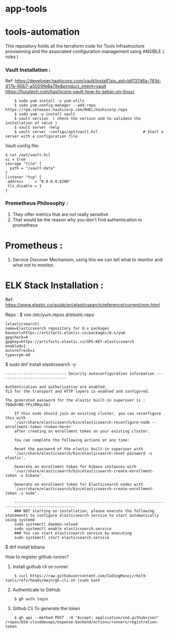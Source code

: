 # app-tools

# tools-automation

This repository holds all the terraform code for Tools Infrastructure provisioning and the associated configuration management using ANSIBLE ( roles )



### Vault Installation :

Ref: https://developer.hashicorp.com/vault/install?ajs_aid=b6137d6a-761d-417b-90b7-a5009fe8a78e&product_intent=vault
     https://foxutech.com/hashicorp-vault-how-to-setup-on-linux/
```
    $ sudo yum install -y yum-utils
    $ sudo yum-config-manager --add-repo https://rpm.releases.hashicorp.com/RHEL/hashicorp.repo
    $ sudo yum -y install vault
    $ vault version  ( check the verison and to validate the installation of valut )
    $ vault server -help
    $ vault server -config=/opt/vault.hcl                    # Start a server with a configuration file

```

Vault config file:

```
$ cat /opt/vault.hcl
ui = true
storage "file" {
  path = "/vault-data"
}
listener "tcp" {
 address     = "0.0.0.0:8200"
 tls_disable = 1
}
```



### Prometheus Philosophy :
1) They offer metrics that are not really sensitive
2) That would be the reason why you don't find authentication to prometheus



# Prometheus :
  1) Service Discover Mechanism, using this we can tell what to monitor and what not to monitor.





# ELK Stack Installation :

Ref: https://www.elastic.co/guide/en/elasticsearch/reference/current/rpm.html

Repo :
$ vim /etc/yum.repos.d/elastic.repo 
```
[elasticsearch]
name=Elasticsearch repository for 8.x packages
baseurl=https://artifacts.elastic.co/packages/8.x/yum
gpgcheck=0
gpgkey=https://artifacts.elastic.co/GPG-KEY-elasticsearch
enabled=1
autorefresh=1
type=rpm-md
```

$ sudo dnf install  elasticsearch  -y

```
--------------------------- Security autoconfiguration information ------------------------------

Authentication and authorization are enabled.
TLS for the transport and HTTP layers is enabled and configured.

The generated password for the elastic built-in superuser is : TbQwX+BQ-YPsJ0WyL6bJ

    If this node should join an existing cluster, you can reconfigure this with
    '/usr/share/elasticsearch/bin/elasticsearch-reconfigure-node --enrollment-token <token-here>'
    after creating an enrollment token on your existing cluster.

    You can complete the following actions at any time:

    Reset the password of the elastic built-in superuser with
    '/usr/share/elasticsearch/bin/elasticsearch-reset-password -u elastic'.

    Generate an enrollment token for Kibana instances with
    '/usr/share/elasticsearch/bin/elasticsearch-create-enrollment-token -s kibana'.

    Generate an enrollment token for Elasticsearch nodes with
    '/usr/share/elasticsearch/bin/elasticsearch-create-enrollment-token -s node'.

    -------------------------------------------------------------------------------------------------
    ### NOT starting on installation, please execute the following statements to configure elasticsearch service to start automatically using systemd
    sudo systemctl daemon-reload
    sudo systemctl enable elasticsearch.service
    ### You can start elasticsearch service by executing
    sudo systemctl start elasticsearch.service

```

$ dnf install kibana 



How to register github runner? 

1) Install guthub cli on runner 
```
    $ curl https://raw.githubusercontent.com/CodingManoj/rhel9-tools/refs/heads/main/gh-cli.sh |sudo bash 
```

2) Authenticate to GitHub

```
    $ gh auth login 
```


3) Github Cli To generate the token 
```
    $ gh api --method POST  -H "Accept: application/vnd.github+json" /repos/b58-clouddevops/expense-backend/actions/runners/registration-token
```
